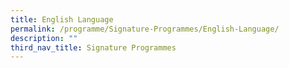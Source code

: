 ```yaml
---
title: English Language
permalink: /programme/Signature-Programmes/English-Language/
description: ""
third_nav_title: Signature Programmes
---
```

